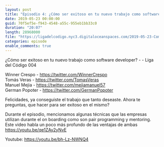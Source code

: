 ```yaml
---
layout: post
title: "Episodio 4: ¿Cómo ser exitoso en tu nuevo trabajo como software developer?"
date: 2019-05-23 00:00:00
guid: 70f5ef5e-f943-4548-a55c-955eb1bb33c0
duration: "20:07"
length: 28968000
file: "https://ligadelcodigo.nyc3.digitaloceanspaces.com/2019-05-23-Como-ser-exitoso-en-tu-nuevo-trabajo-como-software-developer.mp3"
categories: episode
enable_comments: true
---
```


¿Cómo ser exitoso en tu nuevo trabajo como software developer? -  - Liga del Código 004

Winner Crespo - https://twitter.com/WinnerCrespo
<br/>Tomás Veras - https://twitter.com/TomasVeras
<br/>Manuel Mejia - https://twitter.com/mejiamanuel57
<br/>German Popoter - https://twitter.com/GermanPopoter

Felicidades, ya conseguiste el trabajo que tanto deseaste. Ahora te preguntas, que hacer para ser exitoso en el mismo?

Durante el episodio, mencionamos algunas técnicas que las empresas utilizan durante el on boarding como son pair programming  y mentoring. Este video habla un poco más profundo de las ventajas de ambas https://youtu.be/qe1ZAy2yNvE

Youtube: https://youtu.be/bh-Lz-NWNQ4
